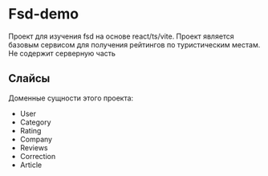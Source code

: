 # Fsd-demo

Проект для изучения fsd на основе react/ts/vite.
Проект является базовым сервисом для получения рейтингов по туристическим местам.
Не содержит серверную часть

## Слайсы

Доменные сущности этого проекта:

- User
- Category
- Rating
- Company
- Reviews
- Correction
- Article
